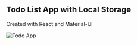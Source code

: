 ## Todo List App with Local Storage

Created with React and Material-UI

![Todo App](https://i.imgur.com/CxnqiSj.png)

